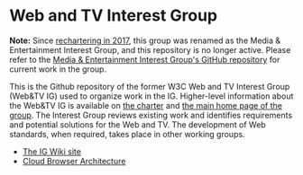 # Web and TV Interest Group

**Note:** Since [rechartering in 2017](https://www.w3.org/2017/03/webtv-charter.html), this group was renamed as the
Media & Entertainment Interest Group, and this repository is no longer active. Please refer to the
[Media & Entertainment Interest Group's GitHub repository](https://github.com/w3c/media-entertainment)
for current work in the group.

This is the Github repository of the former W3C Web and TV Interest Group (Web&TV IG) used to organize work in the IG.
Higher-level information about the Web&TV IG is available on [the charter](http://www.w3.org/2012/11/webTVIGcharter.html)
and [the main home page of the group](http://www.w3.org/2011/webtv/). The Interest Group reviews existing work and
identifies requirements and potential solutions for the Web and TV. The development of Web standards, when required,
takes place in other working groups.

* [The IG Wiki site](https://www.w3.org/2011/webtv/wiki/Main_Page)
* [Cloud Browser Architecture](https://w3c.github.io/Web-and-TV-IG/cloud-browser-tf/)
